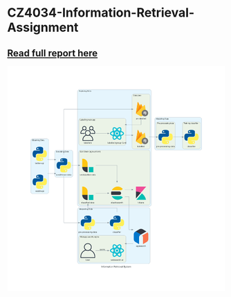 # CZ4034-Information-Retrieval-Assignment

## [Read full report here](link-to-report)

![Overall architecture](information_retrieval_system.png)
